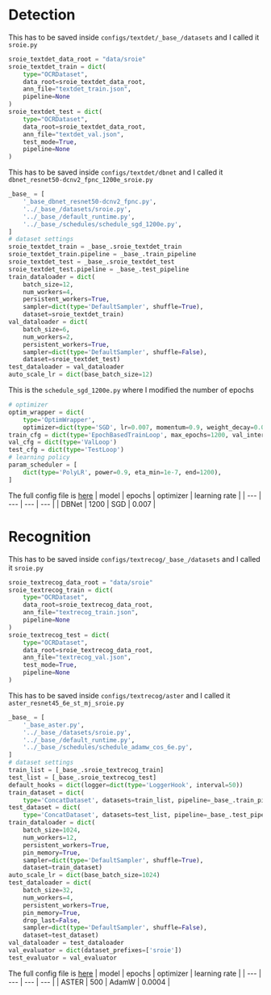 
# Detection
This has to be saved inside `configs/textdet/_base_/datasets` and I called it `sroie.py`
```python
sroie_textdet_data_root = "data/sroie"
sroie_textdet_train = dict(
    type="OCRDataset",
    data_root=sroie_textdet_data_root,
    ann_file="textdet_train.json",
    pipeline=None
)
sroie_textdet_test = dict(
    type="OCRDataset",
    data_root=sroie_textdet_data_root,
    ann_file="textdet_val.json",
    test_mode=True,
    pipeline=None
)
```
This has to be saved inside `configs/textdet/dbnet` and I called it `dbnet_resnet50-dcnv2_fpnc_1200e_sroie.py`
```python
_base_ = [
    '_base_dbnet_resnet50-dcnv2_fpnc.py',
    '../_base_/datasets/sroie.py',
    '../_base_/default_runtime.py',
    '../_base_/schedules/schedule_sgd_1200e.py',
]
# dataset settings
sroie_textdet_train = _base_.sroie_textdet_train
sroie_textdet_train.pipeline = _base_.train_pipeline
sroie_textdet_test = _base_.sroie_textdet_test
sroie_textdet_test.pipeline = _base_.test_pipeline
train_dataloader = dict(
    batch_size=12,
    num_workers=4,
    persistent_workers=True,
    sampler=dict(type='DefaultSampler', shuffle=True),
    dataset=sroie_textdet_train)
val_dataloader = dict(
    batch_size=6,
    num_workers=2,
    persistent_workers=True,
    sampler=dict(type='DefaultSampler', shuffle=False),
    dataset=sroie_textdet_test)
test_dataloader = val_dataloader
auto_scale_lr = dict(base_batch_size=12)
```
This is the `schedule_sgd_1200e.py` where I modified the number of epochs
```python
# optimizer
optim_wrapper = dict(
    type='OptimWrapper',
    optimizer=dict(type='SGD', lr=0.007, momentum=0.9, weight_decay=0.0001))
train_cfg = dict(type='EpochBasedTrainLoop', max_epochs=1200, val_interval=20)
val_cfg = dict(type='ValLoop')
test_cfg = dict(type='TestLoop')
# learning policy
param_scheduler = [
    dict(type='PolyLR', power=0.9, eta_min=1e-7, end=1200),
]
```
The full config file is [here](/docs/sroie_training/config/dbnet_resnet50-dcnv2_fpnc_1200e_sroie.py)
| model | epochs | optimizer | learning rate |
| --- | --- | --- | --- |
| DBNet | 1200 | SGD | 0.007 |
# Recognition
This has to be saved inside `configs/textrecog/_base_/datasets` and I called it `sroie.py`
```python
sroie_textrecog_data_root = "data/sroie"
sroie_textrecog_train = dict(
    type="OCRDataset",
    data_root=sroie_textrecog_data_root,
    ann_file="textrecog_train.json",
    pipeline=None
)
sroie_textrecog_test = dict(
    type="OCRDataset",
    data_root=sroie_textrecog_data_root,
    ann_file="textrecog_val.json",
    test_mode=True,
    pipeline=None
)
```
This has to be saved inside `configs/textrecog/aster` and I called it `aster_resnet45_6e_st_mj_sroie.py`
```python
_base_ = [
    '_base_aster.py',
    '../_base_/datasets/sroie.py',
    '../_base_/default_runtime.py',
    '../_base_/schedules/schedule_adamw_cos_6e.py',
]
# dataset settings
train_list = [_base_.sroie_textrecog_train]
test_list = [_base_.sroie_textrecog_test]
default_hooks = dict(logger=dict(type='LoggerHook', interval=50))
train_dataset = dict(
    type='ConcatDataset', datasets=train_list, pipeline=_base_.train_pipeline)
test_dataset = dict(
    type='ConcatDataset', datasets=test_list, pipeline=_base_.test_pipeline)
train_dataloader = dict(
    batch_size=1024,
    num_workers=12,
    persistent_workers=True,
    pin_memory=True,
    sampler=dict(type='DefaultSampler', shuffle=True),
    dataset=train_dataset)
auto_scale_lr = dict(base_batch_size=1024)
test_dataloader = dict(
    batch_size=32,
    num_workers=4,
    persistent_workers=True,
    pin_memory=True,
    drop_last=False,
    sampler=dict(type='DefaultSampler', shuffle=False),
    dataset=test_dataset)
val_dataloader = test_dataloader
val_evaluator = dict(dataset_prefixes=['sroie'])
test_evaluator = val_evaluator
```
The full config file is [here](/docs/sroie_training/config/aster_resnet45_6e_st_mj_sroie.py)
| model | epochs | optimizer | learning rate |
| --- | --- | --- | --- |
| ASTER | 500 | AdamW | 0.0004 |